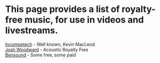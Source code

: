 # This page provides a list of royalty-free music, for use in videos and livestreams.

[Incompetech](http://incompetech.com) - Well known, Kevin MacLeod  
[Josh Woodward](https://www.joshwoodward.com/?album_id=16) - Acoustic Royalty Free  
[Bensound](http://bensound.com) - Some free, some paid  

